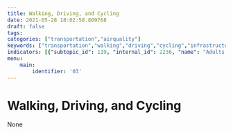 ```yaml
---
title: Walking, Driving, and Cycling
date: 2021-05-28 18:02:58.809768
draft: false
tags: 
categories: ["transportation","airquality"]
keywords: ["transportation","walking","driving","cycling","infrastructure","streets","roads","safety"]
indicators: [{"subtopic_id": 119, "internal_id": 2236, "name": "Adults Reporting Driving in the Last 30 Days", "URL": "https://a816-dohbesp.nyc.gov/IndicatorPublic/VisualizationData.aspx?id=2236,719b87,119,Summarize"}, {"subtopic_id": 119, "internal_id": 2238, "name": "Adults Reporting Speeding in the Last 30 Days", "URL": "https://a816-dohbesp.nyc.gov/IndicatorPublic/VisualizationData.aspx?id=2238,719b87,119,Summarize"}]
menu:
    main:
        identifier: '03'
---
```

# Walking, Driving, and Cycling
None
